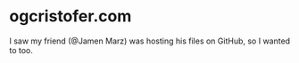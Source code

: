 # ogcristofer.com
I saw my friend (@Jamen Marz) was hosting his files on GitHub, so I wanted to too.
